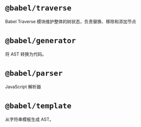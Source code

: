 # `@babel/traverse`

Babel Traverse 模块维护整体的树状态，负责替换、移除和添加节点

# `@babel/generator`

将 AST 转换为代码。

# `@babel/parser`

JavaScript 解析器

# `@babel/template`

从字符串模板生成 AST。
